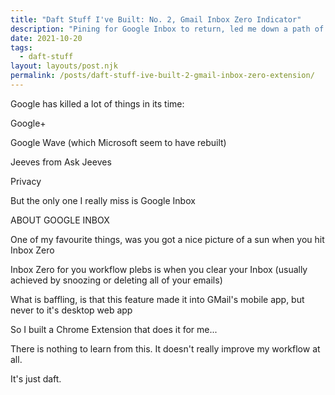 ```yaml
---
title: "Daft Stuff I've Built: No. 2, Gmail Inbox Zero Indicator"
description: "Pining for Google Inbox to return, led me down a path of Chrome Extensions and Gmails crazy markup"
date: 2021-10-20
tags:
  - daft-stuff
layout: layouts/post.njk
permalink: /posts/daft-stuff-ive-built-2-gmail-inbox-zero-extension/
---
```

Google has killed a lot of things in its time:

Google+

Google Wave (which Microsoft seem to have rebuilt)

Jeeves from Ask Jeeves

Privacy

But the only one I really miss is Google Inbox

ABOUT GOOGLE INBOX

One of my favourite things, was you got a nice picture of a sun when you hit Inbox Zero

Inbox Zero for you workflow plebs is when you clear your Inbox (usually achieved by snoozing or deleting all of your emails)

What is baffling, is that this feature made it into GMail's mobile app, but never to it's desktop web app

So I built a Chrome Extension that does it for me...

There is nothing to learn from this. It doesn't really improve my workflow at all.

It's just daft.